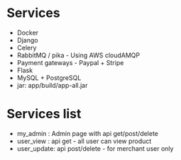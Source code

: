 # Services 

+ Docker 
+ Django 
+ Celery 
+ RabbitMQ / pika  - Using AWS cloudAMQP
+ Payment gateways - Paypal + Stripe 
+ Flask 
+ MySQL + PostgreSQL
+ jar: app/build/app-all.jar

# Services list 

+ my_admin : Admin page with api get/post/delete 
+ user_view : api get - all user can view product 
+ user_update: api post/delete - for merchant user only
